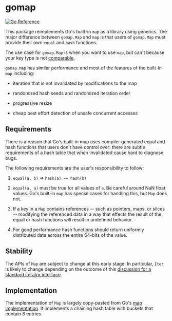# gomap

[![Go Reference](https://pkg.go.dev/badge/github.com/aristanetworks/gomap.svg)](https://pkg.go.dev/github.com/aristanetworks/gomap)

This package reimplements Go's built-in `map` as a library using
generics. The major difference between `gomap.Map` and `map` is that
users of `gomap.Map` must provide their own `equal` and `hash`
functions.

The use case for `gomap.Map` is when you want to use `map`, but can't
because your key type is not
[comparable](https://go.dev/ref/spec#Comparison_operators).

`gomap.Map` has similar performance and most of the features of the
built-in `map` including:

- iteration that is not invalidated by modifications to the map

- randomized hash seeds and randomized iteration order

- progressive resize

- cheap best effort detection of unsafe concurrent accesses

## Requirements

There is a reason that Go's built-in map uses compiler generated equal
and hash functions that users don't have control over: there are
subtle requirements of a hash table that when invalidated cause hard
to diagnose bugs.

The following requirements are the user's responsibility to follow:

1. `equal(a, b)` => `hash(a) == hash(b)`

1. `equal(a, a)` must be true for all values of `a`. Be careful around NaN
   float values. Go's built-in `map` has special cases for handling
   this, but `Map` does not.

1. If a key in a `Map` contains references -- such as pointers, maps,
   or slices -- modifying the referenced data in a way that effects
   the result of the equal or hash functions will result in undefined
   behavior.

1. For good performance hash functions should return uniformly
   distributed data across the entire 64-bits of the value.

## Stability

The APIs of `Map` are subject to change at this early stage. In
particular, `Iter` is likely to change depending on the outcome of
this [discussion for a standard iterator
interface](https://github.com/golang/go/discussions/54245).

## Implementation

The implementation of `Map` is largely copy-pasted from Go's [map
implementation](https://github.com/golang/go/blob/go1.18/src/runtime/map.go).
It implements a chaining hash table with buckets that contain 8
entries.
